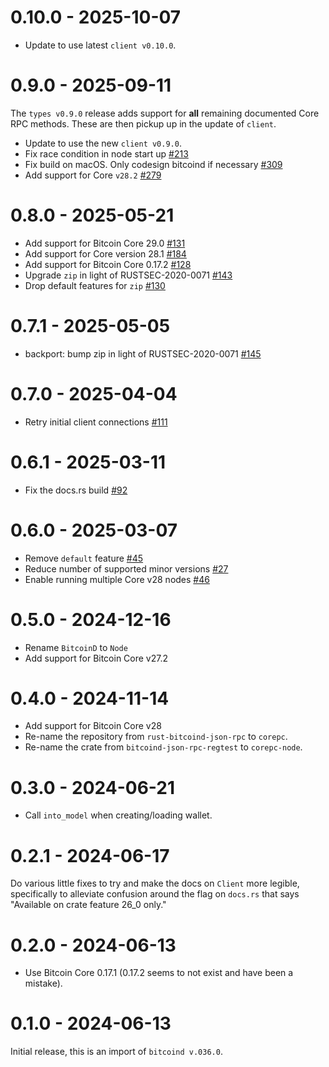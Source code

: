 # 0.10.0 - 2025-10-07

- Update to use latest `client v0.10.0`.

# 0.9.0 - 2025-09-11

The `types v0.9.0` release adds support for **all** remaining documented
Core RPC methods. These are then pickup up in the update of `client`.

- Update to use the new `client v0.9.0`.
- Fix race condition in node start up [#213](https://github.com/rust-bitcoin/corepc/pull/213)
- Fix build on macOS. Only codesign bitcoind if necessary [#309](https://github.com/rust-bitcoin/corepc/pull/309)
- Add support for Core `v28.2` [#279](https://github.com/rust-bitcoin/corepc/pull/279)

# 0.8.0 - 2025-05-21

- Add support for Bitcoin Core 29.0 [#131](https://github.com/rust-bitcoin/corepc/pull/131)
- Add support for Core version 28.1 [#184](https://github.com/rust-bitcoin/corepc/pull/184)
- Add support for Bitcoin Core 0.17.2 [#128](https://github.com/rust-bitcoin/corepc/pull/128)
- Upgrade `zip` in light of RUSTSEC-2020-0071 [#143](https://github.com/rust-bitcoin/corepc/pull/143)
- Drop default features for `zip` [#130](https://github.com/rust-bitcoin/corepc/pull/130)

# 0.7.1 - 2025-05-05

- backport: bump zip in light of RUSTSEC-2020-0071 [#145](https://github.com/rust-bitcoin/corepc/pull/145)

# 0.7.0 - 2025-04-04

- Retry initial client connections [#111](https://github.com/rust-bitcoin/corepc/pull/111)

# 0.6.1 - 2025-03-11

- Fix the docs.rs build [#92](https://github.com/rust-bitcoin/corepc/pull/92)

# 0.6.0 - 2025-03-07

- Remove `default` feature [#45](https://github.com/rust-bitcoin/corepc/pull/45)
- Reduce number of supported minor versions [#27](https://github.com/rust-bitcoin/corepc/pull/27)
- Enable running multiple Core v28 nodes [#46](https://github.com/rust-bitcoin/corepc/pull/46)

# 0.5.0 - 2024-12-16

- Rename `BitcoinD` to `Node`
- Add support for Bitcoin Core v27.2

# 0.4.0 - 2024-11-14

- Add support for Bitcoin Core v28
- Re-name the repository from `rust-bitcoind-json-rpc` to `corepc`.
- Re-name the crate from `bitcoind-json-rpc-regtest` to `corepc-node`.

# 0.3.0 - 2024-06-21

- Call `into_model` when creating/loading wallet.

# 0.2.1 - 2024-06-17

Do various little fixes to try and make the docs on `Client` more legible, specifically to alleviate
confusion around the flag on `docs.rs` that says "Available on crate feature 26_0 only."

# 0.2.0 - 2024-06-13

- Use Bitcoin Core 0.17.1 (0.17.2 seems to not exist and have been a mistake).

# 0.1.0 - 2024-06-13

Initial release, this is an import of `bitcoind v.036.0`.

